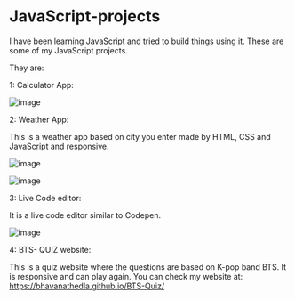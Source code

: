 # JavaScript-projects
I have been learning JavaScript and tried to build things using it. These are some of my JavaScript projects.

They are:

1: Calculator App:

![image](https://github.com/BhavanaThedla/JavaScript-projects/assets/124247602/746b0812-3c1a-4b3c-98ae-baf521694fff)

2: Weather App:

This is a weather app based on city you enter made by HTML, CSS and JavaScript and responsive.

![image](https://github.com/BhavanaThedla/JavaScript-projects/assets/124247602/f1c6d33f-d0bc-4a0d-b880-5d4772a6b8d1)

![image](https://github.com/BhavanaThedla/JavaScript-projects/assets/124247602/058563ad-8fca-4906-93f4-1d875fa47034)

3: Live Code editor:

It is a live code editor similar to Codepen. 

![image](https://github.com/BhavanaThedla/JavaScript-projects/assets/124247602/029aa648-58c1-48a4-8cd6-94ac8d6edf66)

4: BTS- QUIZ website:

This is a quiz website where the questions are based on K-pop band BTS. It is responsive and can play again.
You can check my website at: https://bhavanathedla.github.io/BTS-Quiz/






